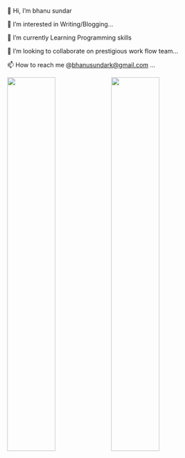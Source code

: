 👋 Hi, I’m bhanu sundar

👀 I’m interested in Writing/Blogging...

🌱 I’m currently Learning Programming skills

💞️ I’m looking to collaborate on prestigious work flow team...

📫 How to reach me @bhanusundark@gmail.com ...


<img align="left" width="47%" src="https://github-readme-stats.vercel.app/api?username=Sundar321&show_icons=true&theme=radical" />

<img align="left" width="47%" src="https://github-readme-stats.vercel.app/api/top-langs/?username=Sundar321&layout=compact" />

